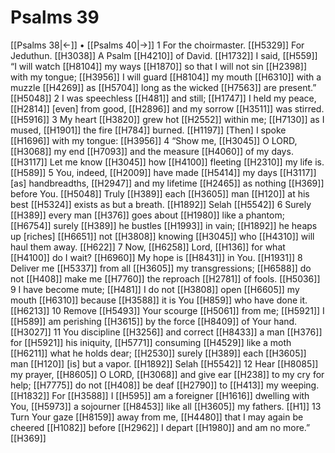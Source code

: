 # Psalms 39
[[Psalms 38|←]] • [[Psalms 40|→]]
1 For the choirmaster. [[H5329]] For Jeduthun. [[H3038]] A Psalm [[H4210]] of David. [[H1732]] I said, [[H559]] “I will watch [[H8104]] my ways [[H1870]] so that I will not sin [[H2398]] with my tongue; [[H3956]] I will guard [[H8104]] my mouth [[H6310]] with a muzzle [[H4269]] as [[H5704]] long as the wicked [[H7563]] are present.” [[H5048]] 
2 I was speechless [[H481]] and still; [[H1747]] I held my peace, [[H2814]] [even] from good, [[H2896]] and my sorrow [[H3511]] was stirred. [[H5916]] 
3 My heart [[H3820]] grew hot [[H2552]] within me; [[H7130]] as I mused, [[H1901]] the fire [[H784]] burned. [[H1197]] [Then] I spoke [[H1696]] with my tongue: [[H3956]] 
4 “Show me, [[H3045]] O LORD, [[H3068]] my end [[H7093]] and the measure [[H4060]] of my days. [[H3117]] Let me know [[H3045]] how [[H4100]] fleeting [[H2310]] my life is. [[H589]] 
5 You, indeed, [[H2009]] have made [[H5414]] my days [[H3117]] [as] handbreadths, [[H2947]] and my lifetime [[H2465]] as nothing [[H369]] before You. [[H5048]] Truly [[H389]] each [[H3605]] man [[H120]] at his best [[H5324]] exists as but a breath. [[H1892]] Selah [[H5542]] 
6 Surely [[H389]] every man [[H376]] goes about [[H1980]] like a phantom; [[H6754]] surely [[H389]] he bustles [[H1993]] in vain; [[H1892]] he heaps up [riches] [[H6651]] not [[H3808]] knowing [[H3045]] who [[H4310]] will haul them away. [[H622]] 
7 Now, [[H6258]] Lord, [[H136]] for what [[H4100]] do I wait? [[H6960]] My hope is [[H8431]] in  You. [[H1931]] 
8 Deliver me [[H5337]] from all [[H3605]] my transgressions; [[H6588]] do not [[H408]] make me [[H7760]] the reproach [[H2781]] of fools. [[H5036]] 
9 I have become mute; [[H481]] I do not [[H3808]] open [[H6605]] my mouth [[H6310]] because [[H3588]] it is You [[H859]] who have done it. [[H6213]] 
10 Remove [[H5493]] Your scourge [[H5061]] from me; [[H5921]] I [[H589]] am perishing [[H3615]] by the force [[H8409]] of Your hand. [[H3027]] 
11 You discipline [[H3256]] and correct [[H8433]] a man [[H376]] for [[H5921]] his iniquity, [[H5771]] consuming [[H4529]] like a moth [[H6211]] what he holds dear; [[H2530]] surely [[H389]] each [[H3605]] man [[H120]] [is] but a vapor. [[H1892]] Selah [[H5542]] 
12 Hear [[H8085]] my prayer, [[H8605]] O LORD, [[H3068]] and give ear [[H238]] to my cry for help; [[H7775]] do not [[H408]] be deaf [[H2790]] to [[H413]] my weeping. [[H1832]] For [[H3588]] I [[H595]] am a foreigner [[H1616]] dwelling with You, [[H5973]] a sojourner [[H8453]] like all [[H3605]] my fathers. [[H1]] 
13 Turn Your gaze [[H8159]] away from me, [[H4480]] that I may again be cheered [[H1082]] before [[H2962]] I depart [[H1980]] and am no more.” [[H369]] 
